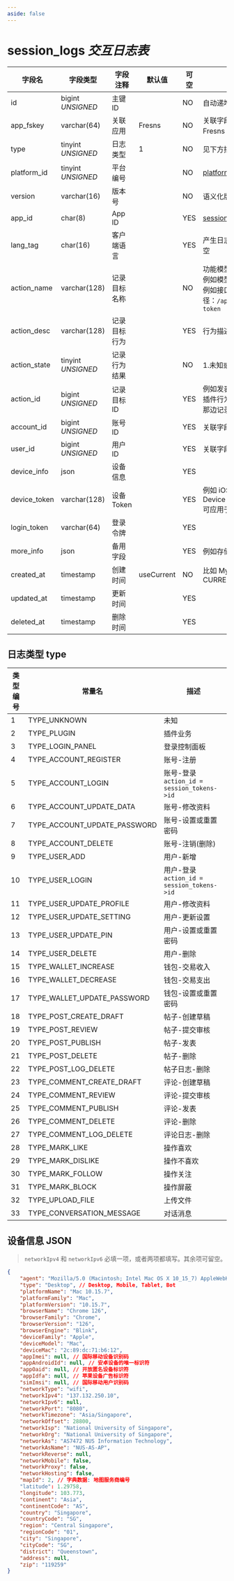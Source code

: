 ```yaml
---
aside: false
---
```


# session_logs *交互日志表*

| 字段名 | 字段类型 | 字段注释 | 默认值 | 可空 | 备注 |
| --- | --- | --- | --- | --- | --- |
| id | bigint *UNSIGNED* | 主键 ID |  | NO | 自动递增 |
| app_fskey | varchar(64) | 关联应用 | Fresns | NO | 关联字段 [apps->fskey](../apps/apps.md)<br>Fresns 代表是主程序的日志 |
| type | tinyint *UNSIGNED* | 日志类型 | 1 | NO | 见下方描述 |
| platform_id | tinyint *UNSIGNED* | 平台编号 |  | NO | [platforms](../../configs/dictionary/platforms.md) |
| version | varchar(16) | 版本号 |  | NO | 语义化版本号 |
| app_id | char(8) | App ID |  | YES | [session_keys->app_id](session-keys.md) |
| lang_tag | char(16) | 客户端语言 |  | YES | 产生日志的语言，未开启多语言则留空 |
| action_name | varchar(128) | 记录目标名称 |  | NO | 功能模型名或者接口路径<br>例如模型名 App\Models\Post<br>例如接口路径：`/api/fresns/v1/account/auth-token` |
| action_desc | varchar(128) | 记录目标行为 |  | YES | 行为描述，自定义输入内容 |
| action_state | tinyint *UNSIGNED* | 记录行为结果 |  | NO | 1.未知或执行中 / 2.成功 / 3.失败 |
| action_id | bigint *UNSIGNED* | 记录目标 ID |  | YES | 例如发表行为，则代表发表内容的 ID<br>插件行为，凭此 ID 可查询对应插件那边记录的关联信息 |
| account_id | bigint *UNSIGNED* | 账号 ID |  | YES | 关联字段 [accounts->id](../accounts/accounts.md) |
| user_id | bigint *UNSIGNED* | 用户 ID |  | YES | 关联字段 [users->id](../users/users.md) |
| device_info | json | 设备信息 |  | YES |  |
| device_token | varchar(128) | 设备 Token |  | YES | 例如 iOS Device Token 或 Android Device Token<br>可应用于推送消息 |
| login_token | varchar(64) | 登录令牌 |  | YES |  |
| more_info | json | 备用字段 |  | YES | 例如存储操作行为快照 |
| created_at | timestamp | 创建时间 | useCurrent | NO | 比如 MySQL 默认值为 CURRENT_TIMESTAMP |
| updated_at | timestamp | 更新时间 |  | YES |  |
| deleted_at | timestamp | 删除时间 |  | YES |  |

## 日志类型 type

| 类型编号 | 常量名 | 描述 |
| --- | --- | --- |
| 1 | TYPE_UNKNOWN | 未知 |
| 2 | TYPE_PLUGIN | 插件业务 |
| 3 | TYPE_LOGIN_PANEL | 登录控制面板 |
| 4 | TYPE_ACCOUNT_REGISTER | 账号-注册 |
| 5 | TYPE_ACCOUNT_LOGIN | 账号-登录 `action_id = session_tokens->id` |
| 6 | TYPE_ACCOUNT_UPDATE_DATA | 账号-修改资料 |
| 7 | TYPE_ACCOUNT_UPDATE_PASSWORD | 账号-设置或重置密码 |
| 8 | TYPE_ACCOUNT_DELETE | 账号-注销(删除) |
| 9 | TYPE_USER_ADD | 用户-新增 |
| 10 | TYPE_USER_LOGIN | 用户-登录 `action_id = session_tokens->id` |
| 11 | TYPE_USER_UPDATE_PROFILE | 用户-修改资料 |
| 12 | TYPE_USER_UPDATE_SETTING | 用户-更新设置 |
| 13 | TYPE_USER_UPDATE_PIN | 用户-设置或重置密码 |
| 14 | TYPE_USER_DELETE | 用户-删除 |
| 15 | TYPE_WALLET_INCREASE | 钱包-交易收入 |
| 16 | TYPE_WALLET_DECREASE | 钱包-交易支出 |
| 17 | TYPE_WALLET_UPDATE_PASSWORD | 钱包-设置或重置密码 |
| 18 | TYPE_POST_CREATE_DRAFT | 帖子-创建草稿 |
| 19 | TYPE_POST_REVIEW | 帖子-提交审核 |
| 20 | TYPE_POST_PUBLISH | 帖子-发表 |
| 21 | TYPE_POST_DELETE | 帖子-删除 |
| 22 | TYPE_POST_LOG_DELETE | 帖子日志-删除 |
| 23 | TYPE_COMMENT_CREATE_DRAFT | 评论-创建草稿 |
| 24 | TYPE_COMMENT_REVIEW | 评论-提交审核 |
| 25 | TYPE_COMMENT_PUBLISH | 评论-发表 |
| 26 | TYPE_COMMENT_DELETE | 评论-删除 |
| 27 | TYPE_COMMENT_LOG_DELETE | 评论日志-删除 |
| 28 | TYPE_MARK_LIKE | 操作喜欢 |
| 29 | TYPE_MARK_DISLIKE | 操作不喜欢 |
| 30 | TYPE_MARK_FOLLOW | 操作关注 |
| 31 | TYPE_MARK_BLOCK | 操作屏蔽 |
| 32 | TYPE_UPLOAD_FILE | 上传文件 |
| 33 | TYPE_CONVERSATION_MESSAGE | 对话消息 |

## 设备信息 JSON

> `networkIpv4` 和 `networkIpv6` 必填一项，或者两项都填写。其余项可留空。

```json
{
    "agent": "Mozilla/5.0 (Macintosh; Intel Mac OS X 10_15_7) AppleWebKit/537.36 (KHTML, like Gecko) Chrome/126.0.0.0 Safari/537.36",
    "type": "Desktop", // Desktop, Mobile, Tablet, Bot
    "platformName": "Mac 10.15.7",
    "platformFamily": "Mac",
    "platformVersion": "10.15.7",
    "browserName": "Chrome 126",
    "browserFamily": "Chrome",
    "browserVersion": "126",
    "browserEngine": "Blink",
    "deviceFamily": "Apple",
    "deviceModel": "Mac",
    "deviceMac": "2c:89:dc:71:b6:12",
    "appImei": null, // 国际移动设备识别码
    "appAndroidId": null, // 安卓设备的唯一标识符
    "appOaid": null, // 开放匿名设备标识符
    "appIdfa": null, // 苹果设备广告标识符
    "simImsi": null, // 国际移动用户识别码
    "networkType": "wifi",
    "networkIpv4": "137.132.250.10",
    "networkIpv6": null,
    "networkPort": "8080",
    "networkTimezone": "Asia/Singapore",
    "networkOffset": 28800,
    "networkIsp": "National University of Singapore",
    "networkOrg": "National University of Singapore",
    "networkAs": "AS7472 NUS Information Technology",
    "networkAsName": "NUS-AS-AP",
    "networkReverse": null,
    "networkMobile": false,
    "networkProxy": false,
    "networkHosting": false,
    "mapId": 2, // 字典数据: 地图服务商编号
    "latitude": 1.29758,
    "longitude": 103.773,
    "continent": "Asia",
    "continentCode": "AS",
    "country": "Singapore",
    "countryCode": "SG",
    "region": "Central Singapore",
    "regionCode": "01",
    "city": "Singapore",
    "cityCode": "SG",
    "district": "Queenstown",
    "address": null,
    "zip": "119259"
}
```
